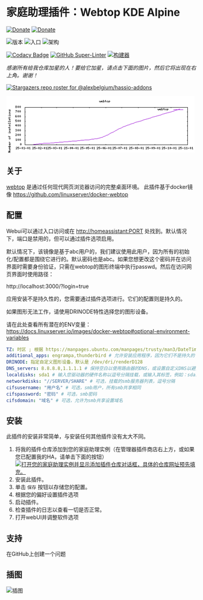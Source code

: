 # 家庭助理插件：Webtop KDE Alpine

[![Donate][donation-badge]](https://www.buymeacoffee.com/alexbelgium)
[![Donate][paypal-badge]](https://www.paypal.com/donate/?hosted_button_id=DZFULJZTP3UQA)

![版本](https://img.shields.io/badge/dynamic/json?label=Version&query=%24.version&url=https%3A%2F%2Fraw.githubusercontent.com%2Falexbelgium%2Fhassio-addons%2Fmaster%2Fwebtop%2Fconfig.json)
![入口](https://img.shields.io/badge/dynamic/json?label=Ingress&query=%24.ingress&url=https%3A%2F%2Fraw.githubusercontent.com%2Falexbelgium%2Fhassio-addons%2Fmaster%2Fwebtop%2Fconfig.json)
![架构](https://img.shields.io/badge/dynamic/json?color=success&label=Arch&query=%24.arch&url=https%3A%2F%2Fraw.githubusercontent.com%2Falexbelgium%2Fhassio-addons%2Fmaster%2Fwebtop%2Fconfig.json)

[![Codacy Badge](https://app.codacy.com/project/badge/Grade/9c6cf10bdbba45ecb202d7f579b5be0e)](https://www.codacy.com/gh/alexbelgium/hassio-addons/dashboard?utm_source=github.com&utm_medium=referral&utm_content=alexbelgium/hassio-addons&utm_campaign=Badge_Grade)
[![GitHub Super-Linter](https://img.shields.io/github/actions/workflow/status/alexbelgium/hassio-addons/weekly-supelinter.yaml?label=Lint%20code%20base)](https://github.com/alexbelgium/hassio-addons/actions/workflows/weekly-supelinter.yaml)
[![构建器](https://img.shields.io/github/actions/workflow/status/alexbelgium/hassio-addons/onpush_builder.yaml?label=Builder)](https://github.com/alexbelgium/hassio-addons/actions/workflows/onpush_builder.yaml)

[donation-badge]: https://img.shields.io/badge/Buy%20me%20a%20coffee%20(no%20paypal)-%23d32f2f?logo=buy-me-a-coffee&style=flat&logoColor=white
[paypal-badge]: https://img.shields.io/badge/Buy%20me%20a%20coffee%20with%20Paypal-0070BA?logo=paypal&style=flat&logoColor=white

_感谢所有给我仓库加星的人！要给它加星，请点击下面的图片，然后它将出现在右上角。谢谢！_

[![Stargazers repo roster for @alexbelgium/hassio-addons](https://raw.githubusercontent.com/alexbelgium/hassio-addons/master/.github/stars2.svg)](https://github.com/alexbelgium/hassio-addons/stargazers)

![下载演变](https://raw.githubusercontent.com/alexbelgium/hassio-addons/master/webtop/stats.png)

## 关于

[webtop](https://github.com/webtop/webtop) 是通过任何现代网页浏览器访问的完整桌面环境。
此插件基于docker镜像 https://github.com/linuxserver/docker-webtop

## 配置

Webui可以通过入口访问或在 <http://homeassistant:PORT> 处找到。默认情况下，端口是禁用的，但可以通过插件选项启用。

默认情况下，该镜像是基于abc用户的，我们建议使用此用户，因为所有的初始化/配置都是围绕它进行的。默认密码也是abc。如果您想更改这个密码并在访问界面时需要身份验证，只需在webtop的图形终端中执行passwd。然后在访问网页界面时使用路径：

http://localhost:3000/?login=true

应用安装不是持久性的，您需要通过插件选项进行。它们的配置则是持久的。

如果图形无法工作，请使用DRINODE特性选择您的图形设备。

请在此处查看所有潜在的ENV变量：https://docs.linuxserver.io/images/docker-webtop#optional-environment-variables

```yaml
TZ: 时区 ; 根据 https://manpages.ubuntu.com/manpages/trusty/man3/DateTime::TimeZone::Catalog.3pm.html 国家/城市
additional_apps: engrampa,thunderbird # 允许安装应用程序，因为它们不是持久的
DRINODE: 指定自定义图形设备，默认是 /dev/dri/renderD128
DNS_servers: 8.8.8.8,1.1.1.1 # 保持空白以使用路由器的DNS，或设置自定义DNS以避免在本地DNS广告去除器的情况下的垃圾邮件
localdisks: sda1 # 输入您驱动器的硬件名称以逗号分隔挂载，或输入其标签，例如：sda1, sdb1, MYNAS...
networkdisks: "//SERVER/SHARE" # 可选，挂载的smb服务器列表，逗号分隔
cifsusername: "用户名" # 可选，smb用户，所有smb共享相同
cifspassword: "密码" # 可选，smb密码
cifsdomain: "域名" # 可选，允许为smb共享设置域名
```

## 安装

此插件的安装非常简单，与安装任何其他插件没有太大不同。

1. 将我的插件仓库添加到您的家庭助理实例（在管理器插件商店右上方，或如果您已配置我的HA，请单击下面的按钮）
   [![打开您的家庭助理实例并显示添加插件仓库对话框，具体的仓库网址预先填充。](https://my.home-assistant.io/badges/supervisor_add_addon_repository.svg)](https://my.home-assistant.io/redirect/supervisor_add_addon_repository/?repository_url=https%3A%2F%2Fgithub.com%2Falexbelgium%2Fhassio-addons)
2. 安装此插件。
3. 单击 `保存` 按钮以存储您的配置。
4. 根据您的偏好设置插件选项
5. 启动插件。
6. 检查插件的日志以查看一切是否正常。
7. 打开webUI并调整软件选项

## 支持

在GitHub上创建一个问题

## 插图

![插图](https://www.linuxserver.io/user/pages/content/images/2021/05/menu.png)

[repository]: https://github.com/alexbelgium/hassio-addons